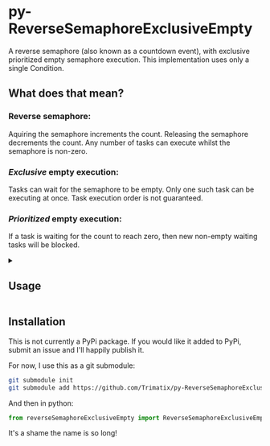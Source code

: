 # py-ReverseSemaphoreExclusiveEmpty

A reverse semaphore (also known as a countdown event), with exclusive prioritized empty semaphore execution.
This implementation uses only a single Condition.

## What does that mean?
### Reverse semaphore:
Aquiring the semaphore increments the count.
Releasing the semaphore decrements the count.
Any number of tasks can execute whilst the semaphore is non-zero.

### *Exclusive* empty execution:
Tasks can wait for the semaphore to be empty.
Only one such task can be executing at once. Task execution order is not guaranteed.

### *Prioritized* empty execution:
If a task is waiting for the count to reach zero, then new non-empty waiting tasks will be blocked.

<details>
<summary><h2>Usage</h2></summary>
`async with` is by far the recommended use method (illustrated below), but you can also wrap your code with
```py
await sem.aquire()
...
await sem.release()
```
or
```py
await sem.aquireEmpty()
...
await sem.releaseEmpty()
```
If needed.

Full example code with context managers:
```py
async def nonEmptyTask(id: str, sem: ReverseSemaphoreExclusiveEmpty):
    async with sem.enter():
        print(f"{datetime.now().time()} Task {id} incremented the semaphore to {sem.count} ({sem.emptyWaitersCount} empty waiters)")
        await asyncio.sleep(5)
    print(f"{datetime.now().time()} Task {id} decremented the semaphore to {sem._count} ({sem.emptyWaitersCount} empty waiters)")


async def emptyTask(id: str, sem: ReverseSemaphoreExclusiveEmpty):
    async with sem.enterEmpty():
        print(f"{datetime.now().time()} Empty task {id} entered the semaphore at count {sem._count} ({sem.emptyWaitersCount} empty waiters)")
        await asyncio.sleep(5)
    print(f"{datetime.now().time()} Empty task {id} exited the semaphore at count {sem._count} ({sem.emptyWaitersCount} empty waiters)")


async def main_async():
    sem = ReverseSemaphoreExclusiveEmpty()
    tasks = [
        asyncio.create_task(nonEmptyTask("A", sem)),
        asyncio.create_task(nonEmptyTask("B", sem)),
        asyncio.create_task(emptyTask("C", sem)),
        asyncio.create_task(nonEmptyTask("D", sem)),
        asyncio.create_task(emptyTask("E", sem)),
        asyncio.create_task(emptyTask("F", sem)),
    ]
    await asyncio.wait(tasks)
    print("done")

if __name__ == "__main__":
    asyncio.run(main_async())
```

running the above prints:
```py
22:21:58.892421 Task A incremented the semaphore to 1 (0 empty waiters)
22:21:58.894406 Task B incremented the semaphore to 2 (0 empty waiters)
22:22:03.908709 Task A decremented the semaphore to 1 (3 empty waiters)
22:22:03.908709 Task B decremented the semaphore to 0 (3 empty waiters)
22:22:03.912615 Empty task C entered the semaphore at count 0 (2 empty waiters)
22:22:08.930711 Empty task C exited the semaphore at count 0 (2 empty waiters)
22:22:08.930711 Empty task E entered the semaphore at count 0 (1 empty waiters)
22:22:13.938552 Empty task E exited the semaphore at count 0 (1 empty waiters)
22:22:13.938552 Empty task F entered the semaphore at count 0 (0 empty waiters)
22:22:18.939144 Empty task F exited the semaphore at count 0 (0 empty waiters)
22:22:18.939144 Task D incremented the semaphore to 1 (0 empty waiters)
22:22:23.940605 Task D decremented the semaphore to 0 (0 empty waiters)
done
```
</details>

## Installation

This is not currently a PyPi package. If you would like it added to PyPi, submit an issue and I'll happily publish it.

For now, I use this as a git submodule:
```bash
git submodule init
git submodule add https://github.com/Trimatix/py-ReverseSemaphoreExclusiveEmpty.git reverseSemaphoreExclusiveEmpty
```

And then in python:
```py
from reverseSemaphoreExclusiveEmpty import ReverseSemaphoreExclusiveEmpty
```

It's a shame the name is so long!
